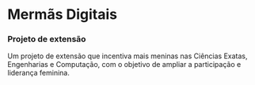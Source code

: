# Mermãs Digitais 

### Projeto de extensão

Um projeto de extensão que incentiva mais meninas nas Ciências Exatas, Engenharias e Computação, com o objetivo de ampliar a participação e liderança feminina.


